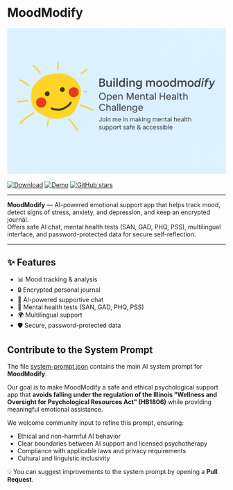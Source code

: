 # MoodModify

![MoodModify Banner](https://raw.githubusercontent.com/kaskolive/moodmodify/main/ChatGPT%20Image%209%20%D0%B0%D0%B2%D0%B3.%202025%20%D0%B3.%2C%2016_58_55.png)

[![Download](https://img.shields.io/badge/Download-APK-blue)](https://your-download-link)
[![Demo](https://img.shields.io/badge/Live-Demo-green)](https://your-demo-link)
[![GitHub stars](https://img.shields.io/github/stars/YourUsername/moodmodify?style=social)](https://github.com/YourUsername/moodmodify/stargazers)

---

**MoodModify** — AI-powered emotional support app that helps track mood, detect signs of stress, anxiety, and depression, and keep an encrypted journal.  
Offers safe AI chat, mental health tests (SAN, GAD, PHQ, PSS), multilingual interface, and password-protected data for secure self-reflection.

---

## ✨ Features
- 📊 Mood tracking & analysis  
- 🔒 Encrypted personal journal  
- 🤖 AI-powered supportive chat  
- 🧠 Mental health tests (SAN, GAD, PHQ, PSS)  
- 🌍 Multilingual support  
- 🛡 Secure, password-protected data  

## Contribute to the System Prompt

The file [system-prompt.json]([system-prompt.json](https://github.com/kaskolive/moodmodify/blob/main/%20system-prompt.json)) contains the main AI system prompt for **MoodModify**.

Our goal is to make MoodModify a safe and ethical psychological support app that **avoids falling under the regulation of the Illinois "Wellness and Oversight for Psychological Resources Act" (HB1806)** while providing meaningful emotional assistance.

We welcome community input to refine this prompt, ensuring:
- Ethical and non-harmful AI behavior
- Clear boundaries between AI support and licensed psychotherapy
- Compliance with applicable laws and privacy requirements
- Cultural and linguistic inclusivity

💡 You can suggest improvements to the system prompt by opening a **Pull Request**.

